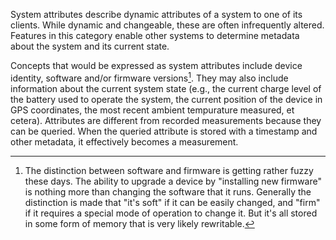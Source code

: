 System attributes describe dynamic attributes of a system to one of its clients. While
dynamic and changeable, these are often infrequently altered.  Features in this category
enable other systems to determine metadata about the system and its current state.

Concepts that would be expressed as system attributes include device identity, software
and/or firmware versions[^1].  They may also include information about the current system
state (e.g., the current charge level of the battery used to operate the system, the
current position of the device in GPS coordinates, the most recent ambient tempurature
measured, et cetera).  Attributes are different from recorded measurements because they
can be queried.  When the queried attribute is stored with a timestamp and other metadata,
it effectively becomes a measurement.

[^1]: The distinction between software and firmware is getting rather fuzzy these days.
The ability to upgrade a device by "installing new firmware" is nothing more than changing
the software that it runs.  Generally the distinction is made that "it's soft" if it
can be easily changed, and "firm" if it requires a special mode of operation to change
it.  But it's all stored in some form of memory that is very likely rewritable.

